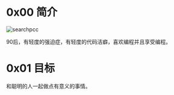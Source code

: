 
# 0x00 简介 #

![searchpcc](http://7xjddm.com1.z0.glb.clouddn.com/about.png)

90后，有轻度的强迫症，有轻度的代码洁癖，喜欢编程并且享受编程。

# 0x01 目标 #

和聪明的人一起做点有意义的事情。


